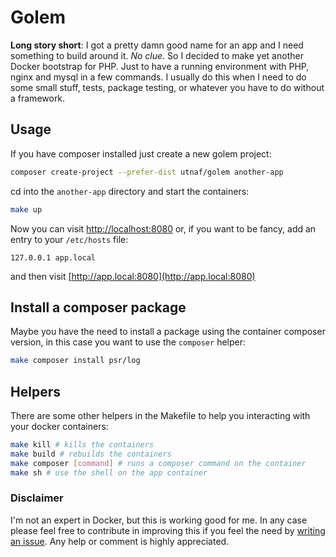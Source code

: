 # Golem

**Long story short**: I got a pretty damn good name for an app and I need something to build around it. *No clue*. So I decided to make yet another Docker bootstrap for PHP. Just to have a running environment with PHP, nginx and mysql in a few commands. I usually do this when I need to do some small stuff, tests, package testing, or whatever you have to do without a framework.

## Usage

If you have composer installed just create a new golem project: 
```bash
composer create-project --prefer-dist utnaf/golem another-app
```

cd into the `another-app` directory and start the containers:
```bash
make up
```
Now you can visit [http://localhost:8080](http://localhost:8080) or, if you want to be fancy, add an entry to your `/etc/hosts` file:
```
127.0.0.1 app.local
```
and then visit [http://app.local:8080](http://app.local:8080)

## Install a composer package
Maybe you have the need to install a package using the container composer version, in this case you want to use the `composer` helper:
```bash
make composer install psr/log
```

## Helpers
There are some other helpers in the Makefile to help you interacting with your docker containers:

``` bash
make kill # kills the containers
make build # rebuilds the containers
make composer [command] # runs a composer command on the container
make sh # use the shell on the app container
``` 

### Disclaimer
I'm not an expert in Docker, but this is working good for me. In any case please feel free to contribute in improving this if you feel the need by [writing an issue](https://github.com/utnaf/golem/issues/new). Any help or comment is highly appreciated.
